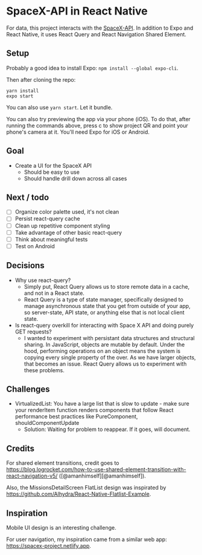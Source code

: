 # SpaceX-API in React Native

For data, this project interacts with the [SpaceX-API](https://github.com/r-spacex/SpaceX-API/tree/master/docs/v4). In addition to Expo and React Native, it uses React Query and React Navigation Shared Element.

## Setup

Probably a good idea to install Expo: `npm install --global expo-cli`.

Then after cloning the repo:

```
yarn install
expo start
```

You can also use `yarn start`. Let it bundle. 

You can also try previewing the app via your phone (iOS). To do that, after running the commands above, press c to show project QR and point your phone's camera at it. You'll need Expo for iOS or Android.

## Goal

- Create a UI for the SpaceX API
  - Should be easy to use
  - Should handle drill down across all cases

## Next / todo

- [ ] Organize color palette used, it's not clean
- [ ] Persist react-query cache
- [ ] Clean up repetitive component styling
- [ ] Take advantage of other basic react-query
- [ ] Think about meaningful tests
- [ ] Test on Android 

## Decisions

- Why use react-query?
  - Simply put, React Query allows us to store remote data in a cache, and not in a React state.
  - React Query is a type of state manager, specifically designed to manage asynchronous state that you get from outside of your app, so server-state, API state, or anything else that is not local client state.
- Is react-query overkill for interacting with Space X API and doing purely GET requests?
  - I wanted to experiment with persistant data structures and structural sharing. In JavaScript, objects are mutable by default. Under the hood, performing operations on an object means the system is copying every single property of the over. As we have larger objects, that becomes an issue. React Query allows us to experiment with these problems.

## Challenges

- VirtualizedList: You have a large list that is slow to update - make sure your renderItem function renders components that follow React performance best practices like PureComponent, shouldComponentUpdate
  - Solution: Waiting for problem to reappear. If it goes, will document.

## Credits

For shared element transitions, credit goes to https://blog.logrocket.com/how-to-use-shared-element-transition-with-react-navigation-v5/ ([@amanhimself][@amanhimself]).

Also, the MissionsDetailScreen FlatList design was inspirated by https://github.com/Alhydra/React-Native-Flatlist-Example.

## Inspiration

Mobile UI design is an interesting challenge.

For user navigation, my inspiration came from a similar web app: https://spacex-project.netlify.app.

